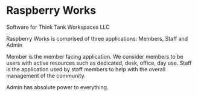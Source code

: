 # Raspberry Works

Software for Think Tank Workspaces LLC

Raspberry Works is comprised of three applications: Members, Staff and Admin

Member is the member facing application. We consider members to be users with 
active resources such as dedicated, desk, office, day use.  Staff is the application used by staff members to help with the overall management of the community. 

Admin has absolute power to everything. 

